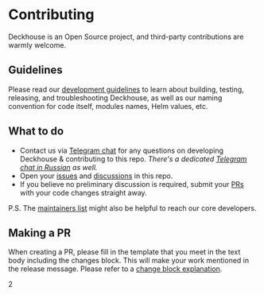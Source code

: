 # Contributing

Deckhouse is an Open Source project, and third-party contributions are warmly welcome.

## Guidelines

Please read our [development guidelines](https://github.com/deckhouse/deckhouse/blob/main/docs/documentation/pages/internal/DEVELOPMENT.md) to learn about building, testing, releasing, and troubleshooting Deckhouse, as well as our naming convention for code itself, modules names, Helm values, etc.

## What to do

- Contact us via [Telegram chat](https://t.me/deckhouse) for any questions on developing Deckhouse & contributing to this repo. _There's a dedicated [Telegram chat in Russian](https://t.me/deckhouse_ru) as well._
- Open your [issues](https://github.com/deckhouse/deckhouse/issues) and [discussions](https://github.com/deckhouse/deckhouse/discussions) in this repo.
- If you believe no preliminary discussion is required, submit your [PRs](https://github.com/deckhouse/deckhouse/pulls) with your code changes straight away.

P.S. The [maintainers list](https://github.com/deckhouse/deckhouse/blob/main/MAINTAINERS.md) might also be helpful to reach our core developers.

## Making a PR

When creating a PR, please fill in the template that you meet in the text body including the changes
block. This will make your work mentioned in the release message. Please refer to a [change block
explanation](https://github.com/deckhouse/deckhouse/wiki/How-to-add-to-changelog).

2
